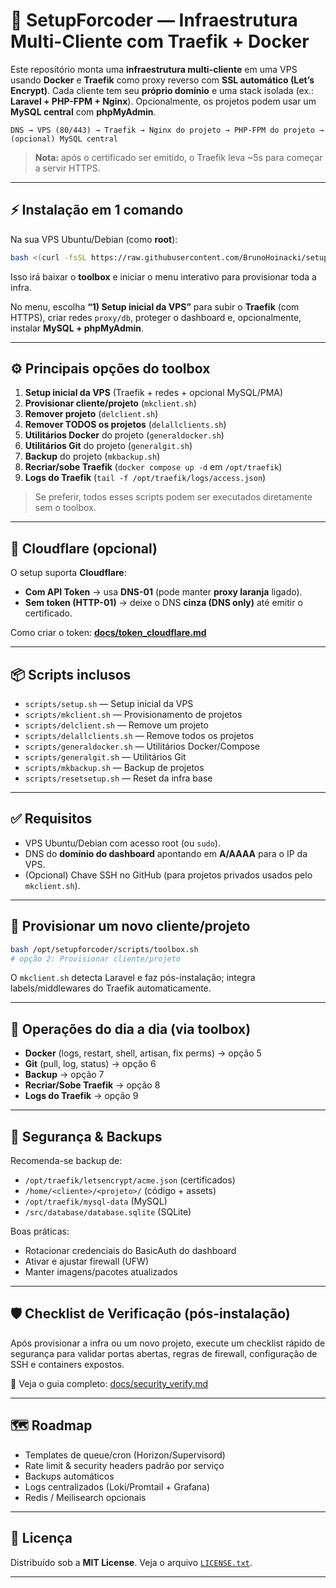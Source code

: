 # 🚀 SetupForcoder — Infraestrutura Multi-Cliente com Traefik + Docker

Este repositório monta uma **infraestrutura multi-cliente** em uma VPS usando **Docker** e **Traefik** como proxy reverso com **SSL automático (Let’s Encrypt)**.
Cada cliente tem seu **próprio domínio** e uma stack isolada (ex.: **Laravel + PHP-FPM + Nginx**). Opcionalmente, os projetos podem usar um **MySQL central** com **phpMyAdmin**.

```
DNS → VPS (80/443) → Traefik → Nginx do projeto → PHP-FPM do projeto → (opcional) MySQL central
```

> **Nota:** após o certificado ser emitido, o Traefik leva \~5s para começar a servir HTTPS.

---

## ⚡ Instalação em 1 comando

Na sua VPS Ubuntu/Debian (como **root**):

```bash
bash <(curl -fsSL https://raw.githubusercontent.com/BrunoHoinacki/setup-forcoder/main/scripts/toolbox.sh)
```

Isso irá baixar o **toolbox** e iniciar o menu interativo para provisionar toda a infra.

No menu, escolha **“1) Setup inicial da VPS”** para subir o **Traefik** (com HTTPS), criar redes `proxy/db`, proteger o dashboard e, opcionalmente, instalar **MySQL + phpMyAdmin**.

---

## ⚙️ Principais opções do toolbox

1. **Setup inicial da VPS** (Traefik + redes + opcional MySQL/PMA)
2. **Provisionar cliente/projeto** (`mkclient.sh`)
3. **Remover projeto** (`delclient.sh`)
4. **Remover TODOS os projetos** (`delallclients.sh`)
5. **Utilitários Docker** do projeto (`generaldocker.sh`)
6. **Utilitários Git** do projeto (`generalgit.sh`)
7. **Backup** do projeto (`mkbackup.sh`)
8. **Recriar/sobe Traefik** (`docker compose up -d` em `/opt/traefik`)
9. **Logs do Traefik** (`tail -f /opt/traefik/logs/access.json`)

> Se preferir, todos esses scripts podem ser executados diretamente sem o toolbox.

---

## 🔶 Cloudflare (opcional)

O setup suporta **Cloudflare**:

* **Com API Token** → usa **DNS-01** (pode manter **proxy laranja** ligado).
* **Sem token (HTTP-01)** → deixe o DNS **cinza (DNS only)** até emitir o certificado.

Como criar o token: **[docs/token\_cloudflare.md](docs/token_cloudflare.md)**

---

## 📦 Scripts inclusos

* `scripts/setup.sh` — Setup inicial da VPS
* `scripts/mkclient.sh` — Provisionamento de projetos
* `scripts/delclient.sh` — Remove um projeto
* `scripts/delallclients.sh` — Remove todos os projetos
* `scripts/generaldocker.sh` — Utilitários Docker/Compose
* `scripts/generalgit.sh` — Utilitários Git
* `scripts/mkbackup.sh` — Backup de projetos
* `scripts/resetsetup.sh` — Reset da infra base

---

## ✅ Requisitos

* VPS Ubuntu/Debian com acesso root (ou `sudo`).
* DNS do **domínio do dashboard** apontando em **A/AAAA** para o IP da VPS.
* (Opcional) Chave SSH no GitHub (para projetos privados usados pelo `mkclient.sh`).

---

## 🧱 Provisionar um novo cliente/projeto

```bash
bash /opt/setupforcoder/scripts/toolbox.sh
# opção 2: Provisionar cliente/projeto
```

O `mkclient.sh` detecta Laravel e faz pós-instalação; integra labels/middlewares do Traefik automaticamente.

---

## 🔧 Operações do dia a dia (via toolbox)

* **Docker** (logs, restart, shell, artisan, fix perms) → opção 5
* **Git** (pull, log, status) → opção 6
* **Backup** → opção 7
* **Recriar/Sobe Traefik** → opção 8
* **Logs do Traefik** → opção 9

---

## 🔐 Segurança & Backups

Recomenda-se backup de:

* `/opt/traefik/letsencrypt/acme.json` (certificados)
* `/home/<cliente>/<projeto>/` (código + assets)
* `/opt/traefik/mysql-data` (MySQL)
* `/src/database/database.sqlite` (SQLite)

Boas práticas:

* Rotacionar credenciais do BasicAuth do dashboard
* Ativar e ajustar firewall (UFW)
* Manter imagens/pacotes atualizados

---

## 🛡️ Checklist de Verificação (pós-instalação)

Após provisionar a infra ou um novo projeto, execute um checklist rápido de segurança para validar portas abertas, regras de firewall, configuração de SSH e containers expostos.

📖 Veja o guia completo: [docs/security\_verify.md](docs/security_verify.md)

---

## 🗺️ Roadmap

* Templates de queue/cron (Horizon/Supervisord)
* Rate limit & security headers padrão por serviço
* Backups automáticos
* Logs centralizados (Loki/Promtail + Grafana)
* Redis / Meilisearch opcionais

---

## 📜 Licença

Distribuído sob a **MIT License**.
Veja o arquivo [`LICENSE.txt`](LICENSE.txt).

---
